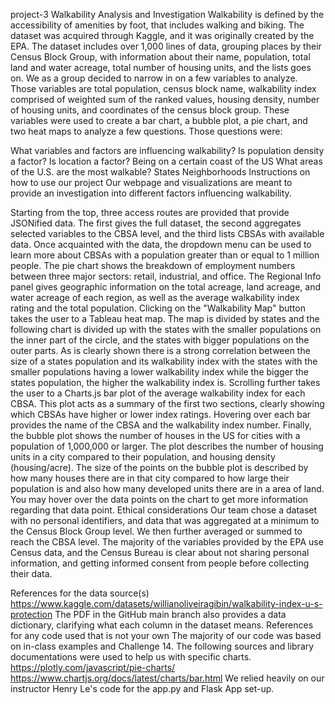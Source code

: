 project-3
Walkability Analysis and Investigation
Walkability is defined by the accessibility of amenities by foot, that includes walking and biking. The dataset was acquired through Kaggle, and it was originally created by the EPA. The dataset includes over 1,000 lines of data, grouping places by their Census Block Group, with information about their name, population, total land and water acreage, total number of housing units, and the lists goes on. We as a group decided to narrow in on a few variables to analyze. Those variables are total population, census block name, walkability index comprised of weighted sum of the ranked values, housing density, number of housing units, and coordinates of the census block group. These variables were used to create a bar chart, a bubble plot, a pie chart, and two heat maps to analyze a few questions. Those questions were:

What variables and factors are influencing walkability?
Is population density a factor?
Is location a factor?
Being on a certain coast of the US
What areas of the U.S. are the most walkable?
States
Neighborhoods
Instructions on how to use our project
Our webpage and visualizations are meant to provide an investigation into different factors influencing walkability.

Starting from the top, three access routes are provided that provide JSONified data. The first gives the full dataset, the second aggregates selected variables to the CBSA level, and the third lists CBSAs with available data.
Once acquainted with the data, the dropdown menu can be used to learn more about CBSAs with a population greater than or equal to 1 million people. The pie chart shows the breakdown of employment numbers between three major sectors: retail, industrial, and office. The Regional Info panel gives geographic information on the total acreage, land acreage, and water acreage of each region, as well as the average walkability index rating and the total population.
Clicking on the "Walkability Map" button takes the user to a Tableau heat map. The map is divided by states and the following chart is divided up with the states with the smaller populations on the inner part of the circle, and the states with bigger populations on the outer parts. As is clearly shown there is a strong correlation between the size of a states population and its walkability index with the states with the smaller populations having a lower walkability index while the bigger the states population, the higher the walkability index is.
Scrolling further takes the user to a Charts.js bar plot of the average walkability index for each CBSA. This plot acts as a summary of the first two sections, clearly showing which CBSAs have higher or lower index ratings. Hovering over each bar provides the name of the CBSA and the walkability index number.
Finally, the bubble plot shows the number of houses in the US for cities with a population of 1,000,000 or larger. The plot describes the number of housing units in a city compared to their population, and housing density (housing/acre). The size of the points on the bubble plot is described by how many houses there are in that city compared to how large their population is and also how many developed units there are in a area of land. You may hover over the data points on the chart to get more information regarding that data point.
Ethical considerations
Our team chose a dataset with no personal identifiers, and data that was aggregated at a minimum to the Census Block Group level. We then further averaged or summed to reach the CBSA level. The majority of the variables provided by the EPA use Census data, and the Census Bureau is clear about not sharing personal information, and getting informed consent from people before collecting their data.

References for the data source(s)
https://www.kaggle.com/datasets/willianoliveiragibin/walkability-index-u-s-protection
The PDF in the GitHub main branch also provides a data dictionary, clarifying what each column in the dataset means.
References for any code used that is not your own
The majority of our code was based on in-class examples and Challenge 14. The following sources and library documentations were used to help us with specific charts.
https://plotly.com/javascript/pie-charts/
https://www.chartjs.org/docs/latest/charts/bar.html
We relied heavily on our instructor Henry Le's code for the app.py and Flask App set-up.
